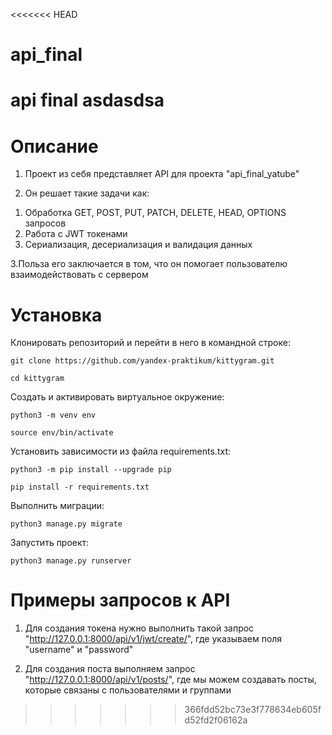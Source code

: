 <<<<<<< HEAD
# api_final
api final
asdasdsa
=======
# Описание

1. Проект из себя представляет API для проекта "api_final_yatube"

2. Он решает такие задачи как:
1) Обработка GET, POST, PUT, PATCH, DELETE, HEAD, OPTIONS запросов
2) Работа с JWT токенами
3) Сериализация, десериализация и валидация данных

3.Польза его заключается в том, что он помогает пользователю взаимодействовать с сервером


# Установка

Клонировать репозиторий и перейти в него в командной строке:

```
git clone https://github.com/yandex-praktikum/kittygram.git
```

```
cd kittygram
```

Cоздать и активировать виртуальное окружение:

```
python3 -m venv env
```

```
source env/bin/activate
```

Установить зависимости из файла requirements.txt:

```
python3 -m pip install --upgrade pip
```

```
pip install -r requirements.txt
```

Выполнить миграции:

```
python3 manage.py migrate
```

Запустить проект:

```
python3 manage.py runserver
```

# Примеры запросов к API

1) Для создания токена нужно выполнить такой запрос "http://127.0.0.1:8000/api/v1/jwt/create/", где указываем поля "username" и "password" 

2) Для создания поста выполняем запрос "http://127.0.0.1:8000/api/v1/posts/", где мы можем создавать посты, которые связаны с пользователями и группами
>>>>>>> 366fdd52bc73e3f778634eb605fd52fd2f06162a
